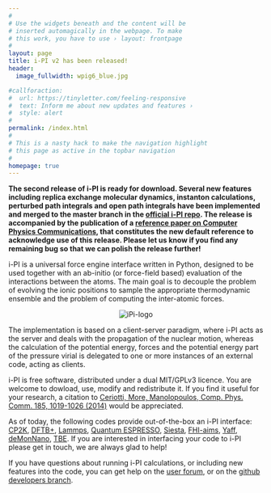 ```yaml
---
#
# Use the widgets beneath and the content will be
# inserted automagically in the webpage. To make
# this work, you have to use › layout: frontpage
#
layout: page
title: i-PI v2 has been released!
header:
  image_fullwidth: wpig6_blue.jpg

#callforaction:
#  url: https://tinyletter.com/feeling-responsive
#  text: Inform me about new updates and features ›
#  style: alert
#
permalink: /index.html
#
# This is a nasty hack to make the navigation highlight
# this page as active in the topbar navigation
#
homepage: true
---
```



**The second release of i-PI is ready for download. Several new features including replica exchange molecular dynamics, instanton calculations, perturbed path integrals and open path integrals have been implemented and merged to the master branch in the [official i-PI repo](https://github.com/i-pi/i-pi).
The release is accompanied by the publication of a [reference paper on Computer Physics Communications](https://doi.org/10.1016/j.cpc.2018.09.020), that constitutes the new default reference to acknowledge use of this release.
Please let us know if you find any remaining bug so that we can polish the release further!**



i-PI is a universal force engine interface
written in Python, designed to be used together with an ab-initio (or 
force-field based) evaluation of the interactions between the atoms. 
The main goal is to
decouple the problem of evolving the ionic positions to sample the
appropriate thermodynamic ensemble and the problem of computing the
inter-atomic forces.

<p align="center">
  <img src="{{ site.urlimg }}ipi-logo-alpha.png" alt="iPi-logo" />
</p>

The implementation is based on a client-server paradigm, where i-PI
acts as the server and deals with the propagation of the nuclear
motion, whereas the calculation of the potential energy, forces and
the potential energy part of the pressure virial is delegated to one
or more instances of an external code, acting as clients.

i-PI is free software, distributed under a dual MIT/GPLv3 licence. You
are welcome to dowload, use, modify and redistribute it. If you find it
useful for your research, a citation to
[Ceriotti, More, Manolopoulos, Comp. Phys. Comm. 185, 1019-1026 (2014)](http://dx.doi.org/10.1016/j.cpc.2013.10.027)
would be appreciated.

As of today, the following codes provide out-of-the-box an i-PI interface: 
[CP2K](https://www.cp2k.org/),
[DFTB+](http://www.dftb-plus.info/),
[Lammps](http://lammps.sandia.gov/),
[Quantum ESPRESSO](http://quantum-espresso.org),
[Siesta](http://departments.icmab.es/leem/siesta/),
[FHI-aims](https://aimsclub.fhi-berlin.mpg.de/),
[Yaff](http://molmod.github.io/yaff/),
[deMonNano](http://demon-nano.ups-tlse.fr/),
[TBE](https://www.questaal.org/).
If you are interested in interfacing your code to i-PI please get in touch,
we are always glad to help!

If you have questions about running i-PI calculations, or including new features
into the code, you can get help on the [user forum](https://groups.google.com/forum/#!forum/ipi-users), 
or on the [github developers branch](https://github.com/cosmo-epfl/i-pi-dev).
